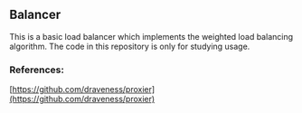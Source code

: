 ## Balancer

This is a basic load balancer which implements the weighted load balancing algorithm.
The code in this repository is only for studying usage.


### References:
[https://github.com/draveness/proxier](https://github.com/draveness/proxier)